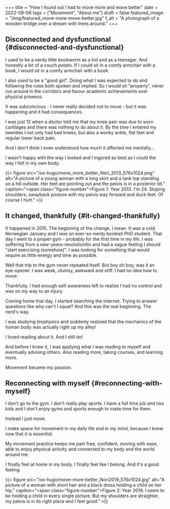 +++
title = "How I found out I had to move more and move better"
date = 2022-08-06
tags = ["Movement", "About me"]
draft = false
featured_image = "/img/featured_move-more-move-better.jpg"
f_alt = "A photograph of a wooden bridge over a stream with trees around."
+++

## Disconnected and dysfunctional {#disconnected-and-dysfunctional}

I used to be a nerdy little bookworm as a kid and as a teenager. And honestly a bit of a couch potato. If I could sit in a comfy armchair with a book, I would sit in a comfy armchair with a book.

I also used to be a "good girl". Doing what I was expected to do and following the rules both spoken and implied. So I would sit "properly", never run around in the corridors and favour academic achievements over physical prowess.

It was subconcious - I never really decided not to move - but it was happening and it had consequences.

I was just 12 when a doctor told me that my knee pain was due to worn cartilages and there was nothing to do about it. By the time I entered my twenties I not only had bad knees, but also a wonky ankle, flat feet and regular lower back pain.

And I don't think I even understood how much it affected me mentally...

I wasn't happy with the way I looked and I ingored as best as I could the way I felt in my own body.

{{< figure src="/ox-hugo/move_more_better_Nori_2013_576x1024.png" alt="A picture of a young woman with a long skirt and a tank top standing on a hill outside. Her feet are pointing out and the pelvis is in a posterior tilt." caption="<span class=\"figure-number\">Figure 1: </span>Year 2013. I'm 24. Sloping shoulders, swayback posture with my pelvis way forward and duck feet. Of course I hurt." >}}


## It changed, thankfully {#it-changed-thankfully}

It happened in 2015. The beginning of the change, I mean. It was a cold Norwegian January and I was an ever-so-nerdy bookish PhD student. That day I went to a proper gym - probably for the first time in my life. I was suffering from a new-years-resolutionitis and had a vague feeling I should "start exercising (somehow)". I was looking for something that would require as little energy and time as possible.

Well that trip to the gym never repeated itself. But boy oh boy, was it an eye-opener. I was weak, clumsy, awkward and stiff. I had no idea how to move.

Thankfully, I had enough self-awareness left to realize I had no control and was on my way to an injury.

Coming home that day, I started searching the internet. Trying to answer questions like why can't I squat? And this was the real beginning. The nerd's way.

I was studying biophysics and suddenly realized that the mechanics of the human body was actually right up my alley!

I loved reading about it. And I still do!

And before I knew it, I was applying what I was reading to myself and eventually advising others. Also reading more, taking courses, and learning more.

Movement became my passion.


## Reconnecting with myself {#reconnecting-with-myself}

I don't go to the gym. I don't really play sports. I have a full time job and two kids and I don't enjoy gyms and sports enough to make time for them.

Instead I just move.

I make space for movement in my daily life and in my mind, because I know now that it is essential.

My movement practice keeps me
pain free, confident,
moving with ease,
able to enjoy physical activity and
connected to my body and the world around me.

I finally feel at home in my body. I finally feel like I belong. And it's a good feeling.

{{< figure src="/ox-hugo/move-more-better_Nori2019_576x1024.jpg" alt="A picture of a woman with short hair and a black dress holding a child on her hip." caption="<span class=\"figure-number\">Figure 2: </span>Year 2019. I seem to be holding a child in every single picture. But my shoulders are straighter, my pelvis is in its right place and I feel good." >}}
